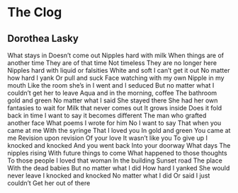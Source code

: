 # The Clog
## Dorothea Lasky
What stays in
Doesn’t come out
Nipples hard with milk
When things are of another time
They are of that time
Not timeless
They are no longer here
Nipples hard with liquid or falsities
White and soft
I can’t get it out
No matter how hard I yank
Or pull and suck
Face watching with my own
Nipple in my mouth
Like the room she’s in
I went and I seduced
But no matter what
I couldn’t get her to leave
Aqua and in the morning, coffee
The bathroom gold and green
No matter what I said
She stayed there
She had her own fantasies to wait for
Milk that never comes out
It grows inside
Does it fold back in time
I want to say it becomes different
The man who grafted another face
What poems I wrote for him
No I want to say
That when you came at me
With the syringe
That I loved you
In gold and green
You came at me
Revision upon revision
Of your love
It wasn’t like you
To give up
I knocked and knocked
And you went back
Into your doorway
What days
The nipples rising
With future things to come
What happened to those thoughts
To those people
I loved that woman
In the building
Sunset road
The place
With the dead babies
But no matter what I did
How hard I yanked
She would never leave
I knocked and knocked
No matter what I did
Or said
I just couldn’t
Get her out of there